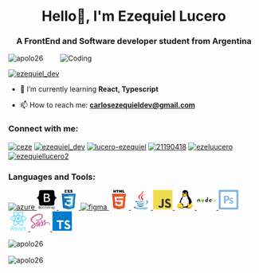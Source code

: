 <h1 align="center">Hello👋, I'm Ezequiel Lucero</h1>
<h3 align="center">A FrontEnd and Software developer student from Argentina</h3>
<img align="right" alt="Coding" width="400" src="https://media.giphy.com/media/wwg1suUiTbCY8H8vIA/giphy-downsized-large.gif"
<p align="left"> <img src="https://komarev.com/ghpvc/?username=apolo26&label=Profile%20views&color=0e75b6&style=flat" alt="apolo26" /> </p>

<p align="left"> <a href="https://twitter.com/ezequiel_dev" target="blank"><img src="https://img.shields.io/twitter/follow/ezequiel_dev?logo=twitter&style=for-the-badge" alt="ezequiel_dev" /></a> </p>

- 🌱 I’m currently learning **React, Typescript**

- 📫 How to reach me: **carlosezequieldev@gmail.com**

<h3 align="left">Connect with me:</h3>
<p align="left">
<a href="https://codepen.io/ceze" target="blank"><img align="center" src="https://raw.githubusercontent.com/rahuldkjain/github-profile-readme-generator/master/src/images/icons/Social/codepen.svg" alt="ceze" height="30" width="40" /></a>
<a href="https://twitter.com/ezequiel_dev" target="blank"><img align="center" src="https://raw.githubusercontent.com/rahuldkjain/github-profile-readme-generator/master/src/images/icons/Social/twitter.svg" alt="ezequiel_dev" height="30" width="40" /></a>
<a href="https://linkedin.com/in/lucero-ezequiel" target="blank"><img align="center" src="https://raw.githubusercontent.com/rahuldkjain/github-profile-readme-generator/master/src/images/icons/Social/linked-in-alt.svg" alt="lucero-ezequiel" height="30" width="40" /></a>
<a href="https://stackoverflow.com/users/21190418" target="blank"><img align="center" src="https://raw.githubusercontent.com/rahuldkjain/github-profile-readme-generator/master/src/images/icons/Social/stack-overflow.svg" alt="21190418" height="30" width="40" /></a>
<a href="https://instagram.com/ezeluucero" target="blank"><img align="center" src="https://raw.githubusercontent.com/rahuldkjain/github-profile-readme-generator/master/src/images/icons/Social/instagram.svg" alt="ezeluucero" height="30" width="40" /></a>
<a href="https://www.behance.net/ezequiellucero2" target="blank"><img align="center" src="https://raw.githubusercontent.com/rahuldkjain/github-profile-readme-generator/master/src/images/icons/Social/behance.svg" alt="ezequiellucero2" height="30" width="40" /></a>
</p>

<h3 align="left">Languages and Tools:</h3>
<p align="left"> <a href="https://azure.microsoft.com/en-in/" target="_blank" rel="noreferrer"> <img src="https://www.vectorlogo.zone/logos/microsoft_azure/microsoft_azure-icon.svg" alt="azure" width="40" height="40"/> </a> <a href="https://getbootstrap.com" target="_blank" rel="noreferrer"> <img src="https://raw.githubusercontent.com/devicons/devicon/master/icons/bootstrap/bootstrap-plain-wordmark.svg" alt="bootstrap" width="40" height="40"/> </a> <a href="https://www.w3schools.com/css/" target="_blank" rel="noreferrer"> <img src="https://raw.githubusercontent.com/devicons/devicon/master/icons/css3/css3-original-wordmark.svg" alt="css3" width="40" height="40"/> </a> <a href="https://www.figma.com/" target="_blank" rel="noreferrer"> <img src="https://www.vectorlogo.zone/logos/figma/figma-icon.svg" alt="figma" width="40" height="40"/> </a> <a href="https://www.w3.org/html/" target="_blank" rel="noreferrer"> <img src="https://raw.githubusercontent.com/devicons/devicon/master/icons/html5/html5-original-wordmark.svg" alt="html5" width="40" height="40"/> </a> <a href="https://www.java.com" target="_blank" rel="noreferrer"> <img src="https://raw.githubusercontent.com/devicons/devicon/master/icons/java/java-original.svg" alt="java" width="40" height="40"/> </a> <a href="https://developer.mozilla.org/en-US/docs/Web/JavaScript" target="_blank" rel="noreferrer"> <img src="https://raw.githubusercontent.com/devicons/devicon/master/icons/javascript/javascript-original.svg" alt="javascript" width="40" height="40"/> </a> <a href="https://www.linux.org/" target="_blank" rel="noreferrer"> <img src="https://raw.githubusercontent.com/devicons/devicon/master/icons/linux/linux-original.svg" alt="linux" width="40" height="40"/> </a> <a href="https://nodejs.org" target="_blank" rel="noreferrer"> <img src="https://raw.githubusercontent.com/devicons/devicon/master/icons/nodejs/nodejs-original-wordmark.svg" alt="nodejs" width="40" height="40"/> </a> <a href="https://www.photoshop.com/en" target="_blank" rel="noreferrer"> <img src="https://raw.githubusercontent.com/devicons/devicon/master/icons/photoshop/photoshop-line.svg" alt="photoshop" width="40" height="40"/> </a> <a href="https://reactjs.org/" target="_blank" rel="noreferrer"> <img src="https://raw.githubusercontent.com/devicons/devicon/master/icons/react/react-original-wordmark.svg" alt="react" width="40" height="40"/> </a> <a href="https://sass-lang.com" target="_blank" rel="noreferrer"> <img src="https://raw.githubusercontent.com/devicons/devicon/master/icons/sass/sass-original.svg" alt="sass" width="40" height="40"/> </a> </a> <a href="https://www.typescriptlang.org/" target="_blank" rel="noreferrer"> <img src="https://raw.githubusercontent.com/devicons/devicon/master/icons/typescript/typescript-original.svg" alt="typescript" width="40" height="40"/> </a> </p>

<p>&nbsp;<img align="left" src="https://github-readme-stats.vercel.app/api?username=apolo26&show_icons=true&theme=merko" alt="apolo26" /></p>

<p><img align="center" src="https://github-readme-stats.vercel.app/api/top-langs?username=apolo26&show_icons=true&locale=en&layout=compact&theme=merko" alt="apolo26" /></p>






